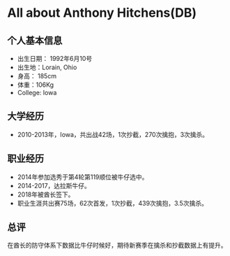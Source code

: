 # All about Anthony Hitchens(DB)


## 个人基本信息
- 出生日期： 1992年6月10号
- 出生地：Lorain, Ohio
- 身高： 185cm
- 体重：106Kg
- College: Iowa

## 大学经历
- 2010-2013年，Iowa，共出战42场，1次抄截，270次擒抱，3次擒杀。

## 职业经历
- 2014年参加选秀于第4轮第119顺位被牛仔选中。
- 2014-2017，达拉斯牛仔。
- 2018年被酋长签下。
- 职业生涯共出赛75场，62次首发，1次抄截，439次擒抱，3.5次擒杀。

## 总评
在酋长的防守体系下数据比牛仔时候好，期待新赛季在擒杀和抄截数据上有提升。
